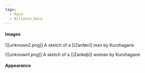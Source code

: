 ```yaml
---
tags:
  - Race
  - Alliance_Race
---
```

#### Images
![[unknown2.png]]
	A sketch of a [[Zanføv]] man by Kurohagane

![[unknown1.png]]
	A sketch of a [[Zankeþ]] woman by Kurohagane
#### Appearance
